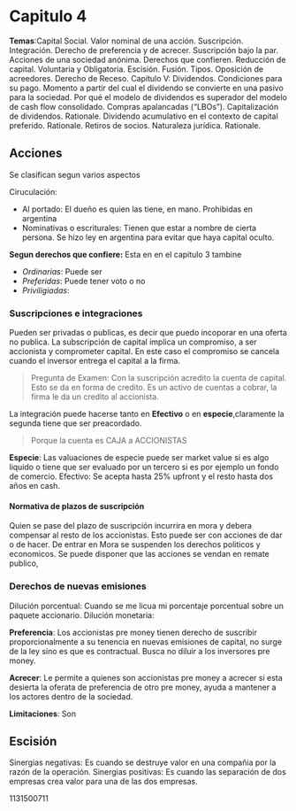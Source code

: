 # Capitulo 4
**Temas**:Capital Social. Valor nominal de una acción. Suscripción. Integración. Derecho de preferencia y de acrecer. Suscripción bajo la par. Acciones de una sociedad anónima. Derechos que confieren. Reducción de capital. Voluntaria y Obligatoria. Escisión. Fusión. Tipos. Oposición de acreedores. Derecho de Receso. Capítulo V: Dividendos. Condiciones para su pago. Momento a partir del cual el dividendo se convierte en una pasivo para la sociedad. Por qué el modelo de dividendos es superador del modelo de cash flow consolidado. Compras apalancadas (“LBOs”). Capitalización de dividendos. Rationale. Dividendo acumulativo en el contexto de capital preferido. Rationale. Retiros de socios. Naturaleza jurídica. Rationale. 

## Acciones
Se clasifican segun varios aspectos 

Ciruculación:
- Al portado: El dueño es quien las tiene, en mano. Prohibidas en argentina
- Nominativas o escriturales: Tienen que estar a nombre de cierta persona. Se hizo ley en argentina para evitar que haya capital oculto.

**Segun derechos que confiere:** Esta en en el capitulo 3 tambine
- *Ordinarias*: Puede ser
- *Preferidas*: Puede tener voto o no
- *Priviligiadas*:

### Suscripciones e integraciones
Pueden ser privadas o publicas, es decir que puedo incoporar en una oferta no publica. La subscripción de capital implica un compromiso, a ser accionista y comprometer capital. En este caso el compromiso se cancela cuando el inversor entrega el capital a la firma. 

> Pregunta de Examen: Con la suscripción acredito la cuenta de capital. Esto se da en forma de credito. Es un activo de cuentas a cobrar, la firma le da un credito al accionista. 

La integración puede hacerse tanto en **Efectivo** o en **especie**,claramente la segunda tiene que ser preacordado. 

> Porque la cuenta es CAJA a ACCIONISTAS

**Especie**: Las valuaciones de especie puede ser market value si es algo liquido o tiene que ser evaluado por un tercero si es por ejemplo un fondo de comercio. 
Efectivo: Se acepta hasta 25% upfront y el resto hasta dos años en cash. 

#### Normativa de plazos de suscripción
Quien se pase del plazo de suscripción incurrira en mora y debera compensar al resto de los accionistas. Esto puede ser con acciones de dar o de hacer.
De entrar en Mora se suspenden los derechos politicos y economicos. Se puede disponer que las acciones se vendan en remate publico, 

### Derechos de nuevas emisiones 
Dilución porcentual: Cuando se me licua mi porcentaje porcentual sobre un paquete accionario.
Dilución monetaria: 

**Preferencia**: Los accionistas pre money tienen derecho de suscribir proporcionalmente a su tenencia en nuevas emisiones de capital, no surge de la ley sino es que es contractual. Busca no diluir a los inversores pre money.

**Acrecer**: Le permite a quienes son accionistas pre money a acrecer si esta desierta la oferata de preferencia de otro pre money, ayuda a mantener a los actores dentro de la sociedad. 

**Limitaciones**: Son 

## Escisión 
Sinergias negativas: Es cuando se destruye valor en una compañia por la razón de la operación. 
Sinergias positivas: Es cuando las separación de dos empresas crea valor para una de las dos empresas. 

1131500711
